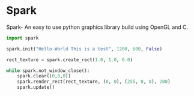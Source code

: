 # Spark
Spark- An easy to use python graphics library build using OpenGL and C.

```python
import spark

spark.init("Hello World This is a test", 1200, 600, False) 

rect_texture = spark.create_rect(1.0, 1.0, 0.0)

while spark.not_window_close():
    spark.clear((0,0,0))
    spark.render_rect(rect_texture, (0, 0), (255, 0, 0), 200)
    spark.update()       
```


